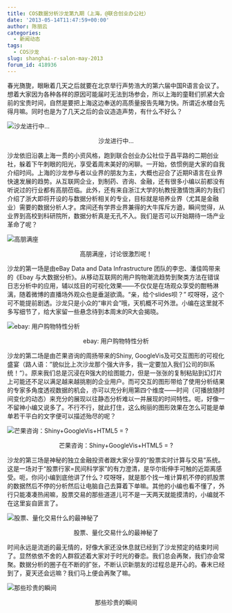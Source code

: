 ```yaml
---
title: COS数据分析沙龙第九期（上海，@联合创业办公社）
date: '2013-05-14T11:47:59+00:00'
author: 陈丽云
categories:
  - 新闻动态
tags:
  - COS沙龙
slug: shanghai-r-salon-may-2013
forum_id: 418936
---
```


春光旖旎，眼瞅着几天之后就要在北京举行声势浩大的第六届中国R语言会议了。想着大家因为各种各样的原因可能届时无法到场参会，所以上海的童鞋们抓紧大会前的宝贵时间，自然是要把上海这边奉送的高质量报告先睹为快。所谓近水楼台先得月嘛。同时也是为了几天之后的会议造造声势，有什么不好么？

![沙龙进行中...](https://uploads.cosx.org/2013/05/salon3.jpg)

<p style="text-align: center;">沙龙进行中...</p>

沙龙依旧沿袭上海一贯的小资风格，跑到联合创业办公社位于昌平路的二期创业社，躲着下午刺眼的阳光，享受着周末美好的闲聊。一开始，依惯例是大家的自我介绍时间。上海的沙龙参与者以业界的朋友为主，大概也迎合了近期R语言在业界快速发展的趋势。从互联网企业，到制药、咨询、金融，还有很多小编以前都没有听说过的行业都有高朋莅临。此外，还有来自浙江大学的杭教授激情饱满的为我们介绍了浙大即将开设的与数据分析相关的专业，目标就是培养业界（尤其是金融业）需要的数据分析人才。席间还有学界业界兼得的大牛挥斥方遒，瞬间觉得，从业界到高校到科研院所，数据分析真是无孔不入。我们是否可以开始期待一场产业革命了呢？
  
<!--more-->

![高朋满座](https://uploads.cosx.org/2013/05/salon4.jpg)

<p style="text-align: center;">高朋满座，讨论很激烈呢！</p>

沙龙的第一场是由eBay Data and Data Infrastructure 团队的李忠、潘佳鸣带来的《Ebay 与大数据分析》。从移动互联网的用户购物潮流趋势到聚类方法在错误日志分析中的应用，辅以炫目的可视化效果——不仅仅是在场观众享受的酣畅淋漓，随着微博的直播场外观众也是垂涎欲滴。“亲，给个slides呗？” 哎呀呀，这个可不能提前剧透。沙龙只是小众的“审片会”哦，天机概不可外泄。小编在这里就不多写细节了，给大家留一些悬念待到本周末的R大会揭晓。

![ebay: 用户购物特性分析](https://uploads.cosx.org/2013/05/salon2.jpg)

<p style="text-align: center;">ebay: 用户购物特性分析</p>

沙龙的第二场是由芒果咨询的周扬带来的Shiny, GoogleVis及可交互图形的可视化盛宴（路人语：”貌似比上次沙龙那个强大许多，我一定要加入我们公司的BI系统！“）。原来我们总是沉浸在R强大的绘图能力，但是一张张的复制粘贴到幻灯片上可能还不足以满足越来越挑剔的企业用户。而可交互的图形带给了使用分析结果的专家多角度透视数据的机会，亦可以充分利用第四个维度——时间（可播放随时间变化的动态）来充分的展现以往静态分析难以一并展现的时间特性。呃，好像一不留神小编又说多了。不行不行，就此打住，这么绚丽的图形效果在怎么可能是单单若干平白的文字便可以描述殆尽的呢？

![芒果咨询：Shiny+GoogleVis+HTML5 = ?](https://uploads.cosx.org/2013/05/salon6.jpg)

<p style="text-align: center;">芒果咨询：Shiny+GoogleVis+HTML5 = ?</p>

沙龙的第三场是神秘的独立金融投资者跟大家分享的“股票实时计算与交易”系统。这是一场对于“股票行家=民间科学家”的有力澄清，是华尔街伸手可触的近距离感受。呃，你问小编到底他讲了什么？哎呀呀，就是那个找一堆计算机不停的抓股票的数据然后不停的分析然后让电脑自己去算着下单嘛。其他的小编也看不懂了，外行只能凑凑热闹嘛，股票交易的那些道道儿可不是一天两天就能摸清的，小编就不在这里妄自匪言了。

![股票、量化交易什么的最神秘了](https://uploads.cosx.org/2013/05/salon5.jpg)

<p style="text-align: center;">股票、量化交易什么的最神秘了</p>

时间永远是流逝的最无情的，好像大家还没休息就已经到了沙龙预定的结束时间了。显然依依不舍的人群叙述着大家对于时光的眷恋。我们总会再聚，我们亦会常聚。数据分析的圈子在不断的扩张，不断认识新朋友的过程总是开心的。春末已经到了，夏天还会远嘛？我们马上便会再聚了嘛。

![那些珍贵的瞬间](https://uploads.cosx.org/2013/05/salon7.jpg)

<p style="text-align: center;">那些珍贵的瞬间</p>
